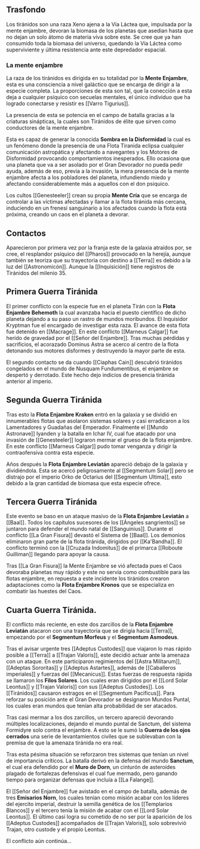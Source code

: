 ## Trasfondo
Los tiránidos son una raza Xeno ajena a la Vía Láctea que, impulsada por la mente enjambre, devoran la biomasa de los planetas que asedian hasta que no dejan un solo átomo de materia viva sobre este.
Se cree que ya han consumido toda la biomasa del universo, quedando la Vía Láctea como superviviente y última resistencia ante este depredador espacial.
### La mente enjambre
La raza de los tiránidos es dirigida en su totalidad por la **Mente Enjambre**, esta es una consciencia a nivel galáctico que se encarga de dirigir a la especie completa. La proporciones de esta son tal, que la conección a esta deja a cualquier psíquico con secuelas mentales, el único individuo que ha logrado conectarse y resistir es [[Varro Tigurius]].

La presencia de esta se potencia en el campo de batalla gracias a la criaturas sinápticas, la cuales son Tiránidos de élite que sirven como conductores de la mente enjambre.

Esta es capaz de generar la conocida **Sombra en la Disformidad** la cual es un fenómeno donde la presencia de una Flota Tiranida eclipsa cualquier comunicación astropática y afectando a navegantes y los Motores de Disformidad provocando comportamientos inesperados. Ello ocasiona que una planeta que va a ser asolado por el Gran Devorador no pueda pedir ayuda, además de eso, previa a la invasión, la mera presencia de la mente enjambre afecta a los pobladores del planeta, infundiendo miedo y afectando considerablemente más a aquellos con el don psiquico.

Los cultos [[Genesteeler]] crean su propia **Mente Cría** que se encarga de controlar a las víctimas afectadas y llamar a la flota tiránida más cercana, induciendo en un frenesí sanguinario a los afectados cuando la flota está próxima, creando un caos en el planeta a devorar.

## Contactos
Aparecieron por primera vez por la franja este de la galaxia atraídos por, se cree, el resplandor psíquico del [[Pharos]] provocado en la herejía, aunque también se teoriza que su trayectoria con destino a [[Terra]] es debido a la luz del [[Astronomicón]]. Aunque la [[Inquisición]] tiene registros de Tiránidos del milenio 35.

## Primera Guerra Tiránida
El primer conflicto con la especie fue en el planeta Tirán con la **Flota Enjambre Behemoth** la cual avanzaba hacia el puesto científico de dicho planeta dejando a su paso un rastro de mundos moribundos. El Inquisidor Kryptman fue el encargado de investigar esta raza. El avance de esta flota fue detenido en [[Macrage]]. En este conflicto [[Marneus Calgar]] fue herido de gravedad por el [[Señor del Enjambre]]. Tras muchas pérdidas y sacrificios, el acorazado Dominus Astra se acerco al centro de la flota detonando sus motores disformes y destruyendo la mayor parte de esta.

El segundo contacto se da cuando [[Ciaphas Cain]] descubrió tiránidos congelados en el mundo de Nusquam Fundumentibus, el enjambre se despertó y derrotado. Este hecho dejo indicios de presencia tiránida anterior al imperio. 

## Segunda Guerra Tiránida
Tras esto la **Flota Enjambre Kraken** entró en la galaxia y se dividió en innumerables flotas que asolaron sistemas solares y casi erradicaron a los Lamentadores y Guadañas del Emperador. Finalmente el [[Mundo Astronave]] Iyanden y la batalla en Ichar IV, cual fue atacado por una invasión de [[Genesteeler]] lograron mermar el grueso de la flota enjambre. En este conflicto [[Marneus Calgar]] pudo tomar venganza y dirigir la contraofensiva contra esta especie.

Años después la **Flota Enjambre Leviatán** apareció debajo de la galaxia y dividiéndola. Esta se acercó peligrosamente al [[Segmentum Solar]] pero se distrajo por el imperio Orko de Octarius del [[Segmentum Ultima]], esto debido a la gran cantidad de biomasa que esta especie ofrece.

## Tercera Guerra Tiránida
Este evento se baso en un ataque masivo de la **Flota Enjambre Leviatán** a [[Baal]]. Todos los capítulos sucesores de los [[Ángeles sangrientos]] se juntaron para defender el mundo natal de [[Sanguinius]].
Durante el conflicto [[La Gran Fisura]] devastó el Sistema de [[Baal]]. Los demonios eliminaron gran parte de la flota tiránida, dirigidos por [[Ka'Bandha]]. El conflicto terminó con la [[Cruzada Indomitus]] de el primarca [[Roboute Guilliman]] llegando para apoyar la causa.

Tras [[La Gran Fisura]] la Mente Enjambre se vió afectada pues el Caos devoraba planetas muy rápido y este no servía como combustible para las flotas enjambre, en repuesta a este incidente los tiránidos crearon adaptaciones como la **Flota Enjambre Kronos** que se especializa en combatir las huestes del Caos.

## Cuarta Guerra Tiránida.
El conflicto más reciente, en este dos zarcillos de la **Flota Enjambre Leviatán** atacaron con una trayectoria que se dirigía hacia [[Terra]], empezando por el **Segmentum Morfeus** y  el **Segmentum Asmodeus**.

Tras el avisar urgente tres [[Adeptus Custodes]] que viajaron lo mas rápido posible a [[Terra]] a [[Trajan Valoris]], este decidió actuar ante la amenaza con un ataque. En este participaron regimientos del [[Astra Militarum]], [[Adeptas Sororitas]] y [[Adeptus Astartes]], además de [[Caballeros imperiales]] y fuerzas del [[Mecanicus]]. Estas fuerzas de respuesta rápida se llamaron los **Filos Solares**. Los cuales eran dirigidos por el [[Lord Solar Leontus]] y [[Trajan Valoris]] con sus [[Adeptus Custodes]]. Los [[Tiránidos]] causaron estragos en el [[Segmentum Pacificus]]. Para reforzar su posición ante el Gran Devorador se designaron Mundos Puntal, los cuales eran mundos que tenían alta probabilidad de ser atacados.

Tras casi mermar a los dos zarcillos, un tercero apareció devorando múltiples localizaciones, dejando el mundo puntal de Sanctum, del sistema Formidyre solo contra el enjambre. A esto se le sumó la **Guerra de los ojos cerrados** una serie de levantamientos civiles que se sublevaban con la premisa de que la amenaza tiránida no era real.

Tras esta pésima situación se reforzaron tres sistemas que tenían un nivel de importancia críticos. La batalla derivó en la defensa del mundo **Sanctum**, el cual era defendido por el **Muro de Dorn**, un cinturón de asteroides plagado de fortalezas defensivas el cual fue mermado, pero ganando tiempo para organizar defensas que incluía a [[La Falange]].

El [[Señor del Enjambre]] fue avistado en el campo de batalla, además de tres **Emisarios Norn**, los cuales tenían como misión acabar con los líderes del ejercito imperial, destruir la semilla genética de los [[Templarios Blancos]] y el tercero tenía la misión de acabar con el [[Lord Solar Leontus]]. El último casi logra su cometido de no ser por la aparición de los [[Adeptus Custodes]] acompañados de [[Trajan Valoris]], solo sobrevivió Trajan, otro custode y el propio Leontus.

El conflicto aún continúa...



